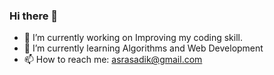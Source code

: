 ### Hi there 👋

- 🔭 I’m currently working on Improving my coding skill.
- 🌱 I’m currently learning Algorithms and Web Development
- 📫 How to reach me: asrasadik@gmail.com
